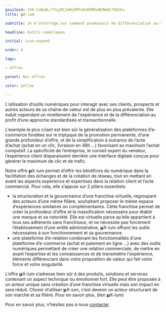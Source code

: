 ```yaml
---
gsuiteid: 1Y0-txBw9Lr7YujDCJmNjOPPvQvMZMUxNCRWdC7XWJhs
title: 𝝻X-ium 

subtitle: Je m’interroge sur comment promouvoir ma différenciation au-travers d’une commercialisation numérique 

headline: Outils numériques

initial: icon-expand

order: 4

tags:

- offres

parent: Nos offres

color: yellow

---
```


L’utilisation d’outils numériques pour interagir avec ses clients, prospects et autres acteurs de sa chaîne de valeur est de plus en plus prévalente. Elle induit cependant un nivellement de l'expérience et de la différenciation au profit d’une approche standardisée et transactionnelle.

L’exemple le plus criant est bien sûr la généralisation des plateformes d’e-commerce fondées sur le triptyque de la promotion permanente, d’une grande profondeur d’offre, et de la simplification à outrance de l’acte d’achat (achat en un clic, livraison en 48h …) favorisant au maximum l’achat compulsif. La spécificité de l’entreprise, le conseil expert du vendeur, l’expérience client disparaissent derrière une interface digitale conçue pour générer le maximum de clic et de trafic.

Notre offre 𝝻X-ium permet d’offrir les bénéfices du numérique dans la facilitation des échanges et de la création de réseau, tout en mettant en avant les aspects expérience et expertises dans la relation client et l’acte commercial. Pour cela, elle s’appuie sur 2 piliers essentiels:


* la structuration et la gouvernance d’une franchise virtuelle, regroupant des acteurs d’une même filière, souhaitant proposer le même espace d’expériences similaires ou complémentaires. Cette franchise permet de créer la profondeur d’offre et la massification nécessaire pour établir une marque et sa notoriété. Elle est virtuelle parce qu’elle appartient à tous ses adhérents sans franchiseur, et ne nécessite pas forcément l’établissement d’une entité administrative, 𝝻X-ium offrant les outils nécessaires à son fonctionnement et sa gouvernance.
* une plateforme d’e-relation combinant les fonctionnalités d’une plateforme d’e-commerce (achat et paiement en ligne …) avec des outils numériques permettant de créer une relation commerciale, de mettre en avant l’expertise et les connaissances et de transmettre l'expérience, éléments différenciant dans votre proposition de valeur qui fait votre force et votre singularité.

L’offre 𝝻X-ium s’adresse bien sûr à des produits, solutions et services contenant un aspect technique ou émotionnel fort. Elle peut être proposée à un acteur unique sans création d’une franchise virtuelle mais son impact en sera réduit. Choisir d’utiliser 𝝻X-ium, c’est devenir un acteur structurant de son marché et sa filière. Pour en savoir plus, (lien 𝝻X-ium)

Pour en savoir plus, n’hésitez pas à nous [contacter](https://aurora-5r.fr/pages/Contact)

 

